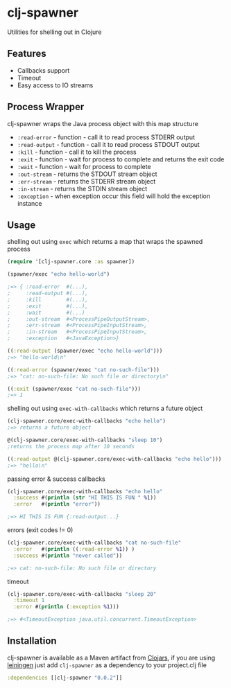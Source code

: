 # clj-spawner
Utilities for shelling out in Clojure

## Features
- Callbacks support 
- Timeout
- Easy access to IO streams

## Process Wrapper
clj-spawner wraps the Java process object with this map structure
- `:read-error`  - function - call it to read process STDERR output
- `:read-output` - function - call it to read process STDOUT output
- `:kill`        - function - call it to kill the process
- `:exit`        - function - wait for process to complete and returns the exit code
- `:wait`        - function - wait for process to complete
- `:out-stream`  - returns the STDOUT stream object
- `:err-stream`  - returns the STDERR stream object
- `:in-stream`   - returns the STDIN  stream object
- `:exception`   - when exception occur this field will hold the exception instance

## Usage
shelling out using `exec` which returns a map that wraps the spawned process

```clojure
(require '[clj-spawner.core :as spawner])

(spawner/exec "echo hello-world")

;=> { :read-error  #(...), 
;     :read-output #(...),
;     :kill        #(...),
;     :exit        #(...),
;     :wait        #(...)
;     :out-stream  #<ProcessPipeOutputStream>,
;     :err-stream  #<ProcessPipeInputStream>,
;     :in-stream   #<ProcessPipeInputStream>,
;     :exception   #<JavaException>}

((:read-output (spawner/exec "echo hello-world")))
;=> "hello-world\n"

((:read-error (spawner/exec "cat no-such-file")))
;=> "cat: no-such-file: No such file or directory\n"

((:exit (spawner/exec "cat no-such-file")))
;=> 1
```
shelling out using `exec-with-callbacks` which returns a future object
```clojure
(clj-spawner.core/exec-with-callbacks "echo hello")
;=> returns a future object

@(clj-spawner.core/exec-with-callbacks "sleep 10")
;returns the process map after 10 seconds

((:read-output @(clj-spawner.core/exec-with-callbacks "echo hello")))
;=> "hello\n"
```

passing error & success callbacks
```clojure
(clj-spawner.core/exec-with-callbacks "echo hello" 
  :success #(println (str "HI THIS IS FUN " %1))
  :error   #(println "error"))

;=> HI THIS IS FUN {:read-output...}
```

errors (exit codes != 0)
```clojure
(clj-spawner.core/exec-with-callbacks "cat no-such-file"
  :error   #(println ((:read-error %1)) )
  :success #(println "never called"))

;=> cat: no-such-file: No such file or directory
```

timeout
```clojure
(clj-spawner.core/exec-with-callbacks "sleep 20"
  :timeout 1
  :error #(println (:exception %1)))

;=> #<TimeoutException java.util.concurrent.TimeoutException>
```

## Installation 
clj-spawner is available as a Maven artifact from [Clojars](http://clojars.org/clj-spawner), if you are using [leiningen](http://leiningen.org/) just add `clj-spawner` as a dependency to your project.clj file

```clojure
:dependencies [[clj-spawner "0.0.2"]]
```
